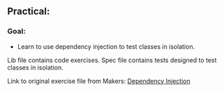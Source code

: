 ## Practical:

### Goal:
- Learn to use dependency injection to test classes in isolation.

Lib file contains code exercises.
Spec file contains tests designed to test classes in isolation.

Link to original exercise file from Makers: [Dependency Injection](https://github.com/makersacademy/skills-workshops/blob/master/practicals/object_oriented_design/dependency_injection.md)

